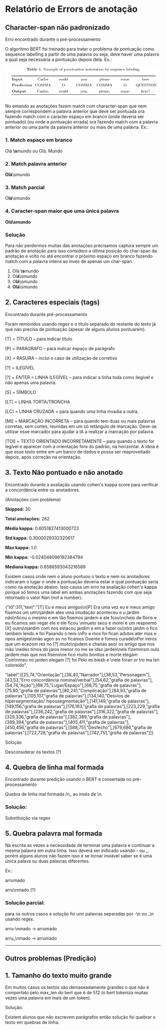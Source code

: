 # Relatório de Errors de anotação


## Character-span não padronizado

Erro encontrado durante o pré-processamento

O algoritmo BERT foi treinado para tratar o problema de pontuação como sequence labelling a partir de uma palavra ou seja, deve haver uma palavra a qual seja necessária a pontuação depois dela. Ex.:

![](images/img.png)

No entando as anotações fazem match com character-span que nem sempre correspondem a palavra anterior que deve ser pontuada ora fazendo match com o caracter espaço em branco (onde deveria ser pontuado) (ou onde a pontuação errada) ora fazendo match com a palavra anterior ou uma parte da palavra anterior ou mais de uma palavra. Ex.:


### 1. Match espaço em branco

Olá **\s**mundo ou Olá, Mundo


### 2. Match palavra anterior

**Olá**\smundo


### 3. Match parcial

O**lá**\smundo


### 4. Caracter-span maior que uma única palavra

**Olá\smundo**

### Solução

Para não perdermos muitas das anotações precisamos captura sempre um padrão de anotação para isso considero a última posição do char-span da anotação e volto no até encontrar o próximo espaço em branco fazendo match com a palavra inteira ao invés de apenas um char-span.

1. Olá **\s**mundo
2. Ol**á**\smundo
3. O**lá**\smundo
4. **Olá**\smundo

## 2. Caracteres especiais (tags)

Encontrado durante pré-processamento

Foram removidos usando regex e o título separado do restante do texto já que não precisa de pontuação (apesar de alguns alunos pontuarem).

[T] = TÍTULO – para indicar título

[P] = PARÁGRAFO – para indicar espaço de parágrafo

[X] = RASURA – inclui o caso de utilização de corretivo

[?] = ILEGÍVEL

[?] + ENTER = LINHA ILEGÍVEL – para indicar a linha toda como ilegível e não apenas uma palavra.

[S] = SÍMBOLO

[LT] = LINHA TORTA/TRONCHA

[LC] = LINHA CRUZADA = para quando uma linha invadia a outra.

[MI] = MARCAÇÃO INCORRETA – para quando tem duas ou mais palavras corretas, sem cortes, reunidas em um só retângulo de marcação. Deve-se utilizar esse marcador para ajudar a IA a realizar a marcação por palavra.

[TOI] = TEXTO ORIENTADO INCORRETAMENTE – para quando o texto for legível e aparecer com a orientação fora do padrão, na horizontal. A ideia é que esse texto entre em um banco de dados e possa ser reaproveitado depois, após correção na orientação.

## 3. Texto Não pontuado e não anotado

Encontrado durante a avaliação usando cohen's kappa score para verificar a concordância entre os anotadores.

(Anotações com problema) 

**Skipped:** 30

**Total anotações:** 262

**Média kappa:** 0.6051827413000723

**Std kappa:** 0.3000029332320617

**Max kappa:** 1.0

**Min kappa:** -0.024048096192384794

**Mediana kappa:** 0.6586593043216589

Existem casos onde nem o aluno pontuou o texto e nem os anotadores indicaram o lugar o onde a pontuação deveria estar e qual pontuação seria como na anotação abaixo. Isso causa um erro na avaliação cohen's kappa porque só temos uma label em ambas anotações fazendo com que seja retornado o valor Nan (not a number).

{"id":311,"text":"[T] Eu e meus amigos\n[P] Era uma vez eu e meus amigo fisemos um um\njardem ates uma imudação aconteceu e u jardim não\nficou o mesmo e em tão fisemos jardem e ele fcou\ncheio de floris e eu ficamos sen regar ele e ele ficou \nmueto seco e morel e um respnemo [X] outro\njardim com nos estacou jardim e em a fazer ou\ntro jardm o fico tambem lendo e foi Pasando o tem-\nPo e mos foi fican adutos atér mos e npos amiges\nnão agon so no ficamos Doente e fomos curade\nPor ireros que um ecezom res no [?] muito\njodem e chanas asor os amigo que nos mão \nedes timos do jaros menor no me se idso jarden\nels fizemmsm oulo jardem mas que nos fiseno\ne fico muito bonitos e morte elegam Com\nmeu no jarden elegam [?] foi Pelo es bíexb e \nele foran or tro ma len coloreído",

"label":[[25,74,"Orientação"],[38,40,"Narrador"],[38,53,"Personagem"],[43,53,"Erro concordância nominal\/verbal"],[54,62,"grafia de palavras"],[54,74,"Ação"],[68,75,"Lugar\/Espaço"],[68,75,"grafia de palavras"],[75,80,"grafia de palavras"],[80,241,"Complicação"],[84,93,"grafia de palavras"],[105,107,"grafia de palavras"],[134,140,"Desvios de hipersegmentação\/ hipossegmentação"],[141,149,"grafia de palavras"],[149,156,"grafia de palavras"],[176,183,"grafia de palavras"],[223,229,"grafia de palavras"],[236,242,"grafia de palavras"],[316,322,"grafia de palavras"],[329,336,"grafia de palavras"],[382,389,"grafia de palavras"],[389,394,"grafia de palavras"],[405,411,"grafia de palavras"],[450,456,"grafia de palavras"],[588,751,"Desfecho"],[679,686,"grafia de palavras"],[722,728,"grafia de palavras"],[742,751,"grafia de palavras"]]}

Solução

Desconsiderar os textos (?)

## 4. Quebra de linha mal formada

Encontrado durante predição usando o BERT e consertada no pré-processamento

Quebra de linha mal formada /n_ ao invés de \n.

### Solução:

Substituição via regex

## 5. Quebra palavra mal formada

Na escrita as vezes a necessidade de terminar uma palavra e continuar a mesma palavra em outra linha. Isso deverá ser indicado usando - ou \_. porém alguns alunos não fazem isso e se tornar inviável saber se é uma única palava ou duas palavras diferentes.

Ex.:

arrumado

arru\nmado (?)

### Solução parcial:

para os outros casos a solução foi unir palavras separadas por -\n ou \_\n usando regex.

arru-\nmado -\> arrumado

arru_\nmado -\> arrumado

_______________________________________
## Outros problemas (Predição)

##



## 1. Tamanho do texto muito grande

Em muitos casos os textos são demaseadamente grandes o que não é comportato pelo max\_len do bert que é de 512 (o bert tokeniza muitas vezes uma palavra em mais de um token).

Solução:

Existem alunos que não escrevem parágrafos então solução foi quebrar o texto em quebras de linha.


